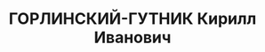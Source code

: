 ---
title: ГОРЛИНСКИЙ-ГУТНИК Кирилл Иванович
description: "Род. в 1891, Украина, Винницкая обл., Грицевский р-н, с. Малая Шкаровка,\
  \ украинец, обр.: начальное, член КП(б)У с 1918 по 1935, исключен. Проживал: Украинская\
  \ ССР, г. Харьков, Артема, 46, к. 9. Бухгалтер, ректор Укркоммунуниверситета им.Артема\
  \ \n  Арестован 04.08.1937. Обв. по ст. 54-10-11-2-7-8 (участник конрреволюционной\
  \ националистической организации, ставившей своей целью борьбу с советской властью).\
  \ Приговор: ВК ВС СССР, 26.10.1937 – ВМН. Расстрелян 27.10.1937, г.Киев. \n  Реабилитирован\
  \ 28.03.1956"
---